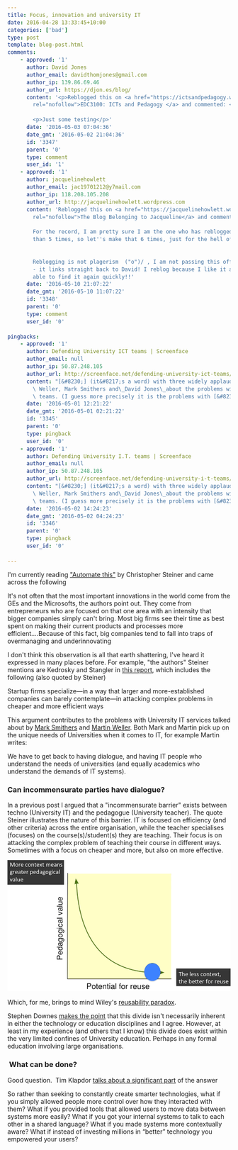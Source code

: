 ```yaml
---
title: Focus, innovation and university IT
date: 2016-04-28 13:33:45+10:00
categories: ['bad']
type: post
template: blog-post.html
comments:
    - approved: '1'
      author: David Jones
      author_email: davidthomjones@gmail.com
      author_ip: 139.86.69.46
      author_url: https://djon.es/blog/
      content: '<p>Reblogged this on <a href="https://ictsandpedagogy.wordpress.com/2016/05/02/focus-innovation-and-university-it/"
        rel="nofollow">EDC3100: ICTs and Pedagogy </a> and commented: </p>
    
        <p>Just some testing</p>'
      date: '2016-05-03 07:04:36'
      date_gmt: '2016-05-02 21:04:36'
      id: '3347'
      parent: '0'
      type: comment
      user_id: '1'
    - approved: '1'
      author: jacquelinehowlett
      author_email: jac19701212@y7mail.com
      author_ip: 118.208.105.208
      author_url: http://jacquelinehowlett.wordpress.com
      content: 'Reblogged this on <a href="https://jacquelinehowlett.wordpress.com/2016/05/10/focus-innovation-and-university-it/"
        rel="nofollow">The Blog Belonging to Jacqueline</a> and commented:
    
        For the record, I am pretty sure I am the one who has reblogged other posts more
        than 5 times, so let''s make that 6 times, just for the hell of it!!
    
    
        Reblogging is not plagerism  ("o")/ , I am not passing this off as my own work
        - it links straight back to David! I reblog because I like it and I want to be
        able to find it again quickly!!'
      date: '2016-05-10 21:07:22'
      date_gmt: '2016-05-10 11:07:22'
      id: '3348'
      parent: '0'
      type: comment
      user_id: '0'
    
pingbacks:
    - approved: '1'
      author: Defending University ICT teams | Screenface
      author_email: null
      author_ip: 50.87.248.105
      author_url: http://screenface.net/defending-university-ict-teams/
      content: "[&#8230;] (it&#8217;s a word) with three widely applauded posts from Martin\
        \ Weller, Mark Smithers and\_David Jones\_about the problems with university ICT\
        \ teams. (I guess more precisely it is the problems with [&#8230;]"
      date: '2016-05-01 12:21:22'
      date_gmt: '2016-05-01 02:21:22'
      id: '3345'
      parent: '0'
      type: pingback
      user_id: '0'
    - approved: '1'
      author: Defending University I.T. teams | Screenface
      author_email: null
      author_ip: 50.87.248.105
      author_url: http://screenface.net/defending-university-i-t-teams/
      content: "[&#8230;] (it&#8217;s a word) with three widely applauded posts from Martin\
        \ Weller, Mark Smithers and\_David Jones\_about the problems with university I.T.\
        \ teams. (I guess more precisely it is the problems with [&#8230;]"
      date: '2016-05-02 14:24:23'
      date_gmt: '2016-05-02 04:24:23'
      id: '3346'
      parent: '0'
      type: pingback
      user_id: '0'
    
---
```

I'm currently reading ["Automate this"](https://en.wikipedia.org/wiki/Automate_This) by Christopher Steiner and came across the following

It's not often that the most important innovations in the world come from the GEs and the Microsofts, the authors point out. They come from entrepreneurs who are focused on that one area with an intensity that bigger companies simply can't bring. Most big firms see their time as best spent on making their current products and processes more efficient....Because of this fact, big companies tend to fall into traps of overmanaging and underinnovating

I don't think this observation is all that earth shattering, I've heard it expressed in many places before. For example, "the authors" Steiner mentions are Kedrosky and Stangler in [this report](http://www.signallake.com/innovation/financialization032311.pdf), which includes the following (also quoted by Steiner)

Startup firms specialize—in a way that larger and more-established companies can barely contemplate—in attacking complex problems in cheaper and more efficient ways

This argument contributes to the problems with University IT services talked about by [Mark Smithers](http://www.masmithers.com/2016/04/we-need-to-rethink-university-it-services/) and [Martin Weller](http://blog.edtechie.net/higher-ed/it-services-we-need-to-talk/). Both Mark and Martin pick up on the unique needs of Universities when it comes to IT, for example Martin writes:

We have to get back to having dialogue, and having IT people who understand the needs of universities (and equally academics who understand the demands of IT systems).

### Can incommensurate parties have dialogue?

In a previous post I argued that a "incommensurate barrier" exists between techno (University IT) and the pedagogue (University teacher). The quote Steiner illustrates the nature of this barrier. IT is focused on efficiency (and other criteria) across the entire organisation, while the teacher specialises (focuses) on the course(s)/student(s) they are teaching. Their focus is on attacking the complex problem of teaching their course in different ways.  Sometimes with a focus on cheaper and more, but also on more effective.

![Animated gif of reusability paradox showing a trend to putting more context into the object](images/21382816484_b9e0ae07db_o_d.gif)

Which, for me, brings to mind Wiley's [reusability paradox](http://cnx.org/contents/2tQZVsKy@19/The-Reusability-Paradox).

Stephen Downes [makes the point](http://www.downes.ca/post/65267) that this divide isn't necessarily inherent in either the technology or education disciplines and I agree. However, at least in my experience (and others that I know) this divide does exist within the very limited confines of University education. Perhaps in any formal education involving large organisations.

###  What can be done?

Good question.  Tim Klapdor [talks about a significant part](https://timklapdor.wordpress.com/2016/04/25/administrivia-and-apis/) of the answer

So rather than seeking to constantly create smarter technologies, what if you simply allowed people more control over how they interacted with them? What if you provided tools that allowed users to move data between systems more easily? What if you got your internal systems to talk to each other in a shared language? What if you made systems more contextually aware? What if instead of investing millions in “better” technology you empowered your users?